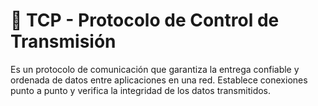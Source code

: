 # 🔄 TCP - Protocolo de Control de Transmisión

Es un protocolo de comunicación que garantiza la entrega confiable y ordenada de datos entre aplicaciones en una red. Establece conexiones punto a punto y verifica la integridad de los datos transmitidos. 